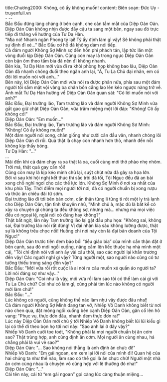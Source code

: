 title:Chương2000: Không, cô ấy không muốn!
content:
Biên soạn: Đức Uy - truyenfull.vn<br>- --<br>Bắc Đẩu đứng láng cháng ở bên cạnh, che cản tầm mắt của Diệp Oản Oản. Diệp Oản Oản không nhịn được đẩy cậu ta sang một bên, ngay sau đó trực tiếp đi thẳng về hướng của Tư Dạ Hàn.<br>"Mịa nó! Nhanh ngăn Phong tỷ lại! Tỷ ấy định làm gì vậy! Sẽ không phải thật sự định đi xé..." Bắc Đẩu cơ hồ đã không dám nói tiếp.<br>Cả đám người Không Sợ Minh sợ đến hồn phi phách tán, lập tức lăn một vòng đuổi kịp Diệp Oản Oản. Cũng còn may là trong ngực Diệp Oản Oản còn bận ôm theo tấm bia đá nên đi không nhanh.<br>Bên kia, Tư Dạ Hàn mới vừa đi ra khỏi phòng họp không bao lâu, Diệp Oản Oản đã nhanh chóng đuổi theo ngăn anh lại, "À, Tu La Chủ đại nhân, em có đôi lời muốn nói với anh..."<br>Bên này, lời Diệp Oản Oản mới vừa nói ra được phân nửa, phía sau một đám người tối sầm mặt vội vàng ba chân bốn cẳng lao lên kéo ngược nàng trở về.<br>Ánh mắt Tư Dạ Hàn hướng về Diệp Oản Oản quan sát: "Có lời muốn nói với anh?"<br>Bắc Đẩu, Đại trưởng lão, Tam trưởng lão và đám người Không Sợ Minh vừa gắt gao giữ chặt Diệp Oản Oản, vừa trăm miệng một lời đáp: "Không! Cô ấy không có!"<br>Diệp Oản Oản: "Em muốn..."<br>Bắc Đẩu, Đại trưởng lão, Tam trưởng lão và đám người Không Sợ Minh: "Không! Cô ấy không muốn!"<br>Một đám người nói xong, chân giống như cưỡi cân đẩu vân, nhanh chóng lôi Diệp Oản Oản đi rồi. Quả thật là chạy còn nhanh hơn thỏ, nhanh đến nỗi không kịp thấy bóng.<br>Tư Dạ Hàn: "..."<br>...<br>Mãi đến khi cả đám chạy ra xa thật là xa, cuối cùng mới thở phào nhẹ nhõm.<br>Trời má, thật quá gay cấn rồi!<br>Cũng còn may là kịp kéo minh chủ lại, suýt chút nữa đã gây ra họa lớn.<br>Bởi vì sau khi hội nghị kết thúc thì sắc trời đã tối, Tội Ngục đều đã an bài xong chỗ nghỉ ngơi cho các thế lực lớn. Không Sợ Minh ở nơi xa nhất của khu phía Tây. Thời điểm mọi người tới nơi, đã có người chuẩn bị xong rượu và thức ăn chiêu đãi từ sớm.<br>Đại trưởng lão đi tới bên bàn cơm, cẩn thận từng li từng tí rót một ly trà lạnh cho Diệp Oản Oản, tận tình khuyên nhủ, "Minh chủ à, mặc dù là bất kể có xảy ra chuyện gì chúng ta đều không sợ, nhưng mà... nhưng mà mọi việc đều có ngoại lệ, ngài nói có đúng hay không?"<br>Thật bất ngờ, lần này Tam trưởng lão lại gật đầu phụ họa: "Không sai, không sai, Đại trưởng lão nói rất đúng! Vị đại nhân kia sâu không lường được, thật sự là không trêu chọc nổi! Huống chi nơi này còn là đại bản doanh của Tội Ngục!"<br>Diệp Oản Oản trước tiên đem bảo bối “tiểu giáo bia” của mình cẩn thận đặt ở bên cạnh, sau đó mới ngồi xuống, nâng cằm lên liếc thuộc hạ nhà mình một cái, "Tôi chỉ định nói với anh ấy vài câu thôi, sao các người lại khẩn trương đến vậy! Các người nghĩ gì vậy? Từng người một, sao người nào cũng có tư tưởng thiếu trong sáng đến vậy?"<br>Bắc Đẩu: "Mới vừa rồi rốt cuộc là ai nói ra câu muốn xé quần áo người ta? Lời nói đáng sợ như vậy..."<br>Diệp Oản Oản: "Coi như là vậy, mới vừa rồi làm sao tôi có thể làm cái gì với Tu La Chủ chứ? Coi như có làm gì, cũng phải tìm lúc nào không có người mới làm chứ!"<br>Bắc Đẩu: "..."<br>Lúc không có người, cũng không thể nào làm như vậy được đâu nha!!<br>Cả đám người Không Sợ Minh đang tan vỡ, Nhiếp Vô Danh không biết từ nơi nào chen qua, đặt mông ngồi xuống bên cạnh Diệp Oản Oản, gân cổ lên hô vang: "Phục vụ, thực đơn đâu, nhanh đem thực đơn ra!"<br>Lúc này Diệp Oản Oản mới chú ý tới Nhiếp Vô Danh không biết lủi lủi kiểu gì lại có thể đi theo bọn họ tới nơi này: "Sao anh lại ở đây vậy?"<br>Nhiếp Vô Danh cười toe toét, "Không phải là mọi người chuẩn bị ăn cơm sao? Thật trùng hợp, anh cũng định ăn cơm. Mọi người ăn cùng nhau, há chẳng phải là vui vẻ sao?"<br>Diệp Oản Oản: "... Sao không nói thẳng là anh định ăn chực đi!"<br>Nhiếp Vô Danh: "Em gái ngoan, em xem lại lời nói của mình đi! Quan hệ của hai chúng ta như thế nào, làm sao có thể gọi là ăn chực chứ! Người một nhà ăn cơm cùng nhau là chuyện vô cùng hợp với lẽ thường đó nha!"<br>Diệp Oản Oản: "..."<br>Cái tên này, cái từ “em gái ngoan” gọi càng lúc càng thuận miệng...